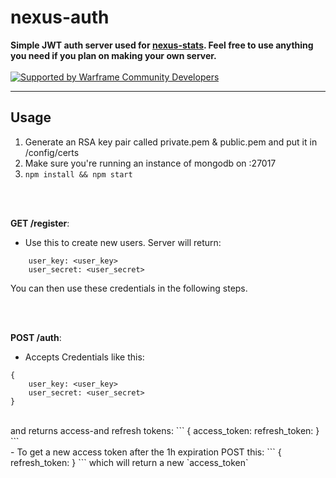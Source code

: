 # nexus-auth
**Simple JWT auth server used for [nexus-stats](https://github.com/Kaptard/nexus-stats). Feel free to use anything you need if you plan on making your own server.**<br><br>
[![Supported by Warframe Community Developers](https://github.com/Warframe-Community-Developers/banner/blob/master/banner.png)](https://github.com/Warframe-Community-Developers)
- - - -

## Usage
1. Generate an RSA key pair called private.pem & public.pem and put it in /config/certs
2. Make sure you're running an instance of mongodb on :27017
3. `npm install && npm start`
<br>
<br>

**GET /register**: 
- Use this to create new users. Server will return:
```
    user_key: <user_key>
    user_secret: <user_secret>
```
You can then use these credentials in the following steps.

<br>
<br>

**POST /auth**: 
- Accepts Credentials like this:
```
{
    user_key: <user_key>
    user_secret: <user_secret>
}
``` 
<br>
and returns access-and refresh tokens:
```
{
    access_token: <JWT>
    refresh_token: <token>
}
```
<br>
- To get a new access token after the 1h expiration POST this:
```
{
    refresh_token: <token>
}
```
which will return a new `access_token`
